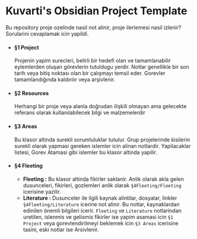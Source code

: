 # Kuvarti's Obsidian Project Template

Bu repository proje ozelinde nasil not alinir, proje ilerlemesi nasil izlenir? Sorularini cevaplamak icin yapildi.

- #### §1 Project
	Projenin yapim surecleri, belirli bir hedefi olan ve tamamlanabilir eylemlerden oluşan görevlerin tutuldugu yerdir. Notlar genellikle bir son tarih veya bitiş noktası olan bir çalışmayı temsil eder. Gorevler tamamlandığında kaldırılır veya arşivlenir.
- #### §2 Resources
	Herhangi bir proje veya alanla doğrudan ilişkili olmayan ama gelecekte referans olarak kullanılabilecek bilgi ve malzemelerdir
- #### §3 Areas
	Bu klasor altinda surekli sorumluluklar tutulur. Grup projelerinde kisilerin surekli olarak yapmasi gereken islemler icin alinan notlardir. Yapilacaklar listesi, Gorev Atamasi gibi islemler bu klasor altinda yapilir.
- #### §4 Fleeting
	- **Fleeting :** Bu klasor altinda fikirler saklanir. Anlik olarak akla gelen dusunceleri, fikirleri, gozlemleri anlik olarak `§4Fleeting/Fleeting` icerisine yazilir.
	- **Literature :** Dusunceler ile ilgili kaynak alintilar, dosyalar, linkler `§4Fleeting/Literature` icerine not alinir. Bu notlar, kaynaklardan edinilen önemli bilgileri icerir.
	`Fleeting` ve `Literature` notlarindan uretilen, islenmis ve gelismis fikirler ise yapim asamasi icin `§1 Project` veya gorevlendirilmeyi beklemek icin `§3 Areas` icerisine tasini, eski notlar ise Arsivlenir.
